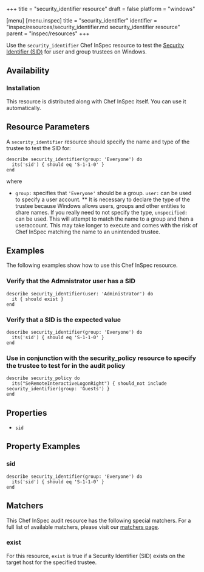 +++
title = "security_identifier resource"
draft = false
platform = "windows"

[menu]
  [menu.inspec]
    title = "security_identifier"
    identifier = "inspec/resources/security_identifier.md security_identifier resource"
    parent = "inspec/resources"
+++


Use the `security_identifier` Chef InSpec resource to test the [Security Identifier (SID)](https://docs.microsoft.com/en-us/windows/desktop/secauthz/security-identifiers) for user and group trustees on Windows.  


## Availability

### Installation

This resource is distributed along with Chef InSpec itself. You can use it automatically.

## Resource Parameters

A `security_identifier` resource should specify the name and type of the trustee to test the SID for:

    describe security_identifier(group: 'Everyone') do
      its('sid') { should eq 'S-1-1-0' }
    end

where

* `group:` specifies that `'Everyone'` should be a group. `user:` can be used to specify a user account.
** It is necessary to declare the type of the trustee because Windows allows users, groups and other entities to share names. If you really need to not specify the type, `unspecified:` can be used. This will attempt to match the name to a group and then a useraccount. This may take longer to execute and comes with the risk of Chef InSpec matching the name to an unintended trustee.


## Examples

The following examples show how to use this Chef InSpec resource.

### Verify that the Admnistrator user has a SID

    describe security_identifier(user: 'Administrator') do
      it { should exist }
    end

### Verify that a SID is the expected value

    describe security_identifier(group: 'Everyone') do
      its('sid') { should eq 'S-1-1-0' }
    end

### Use in conjunction with the security_policy resource to specify the trustee to test for in the audit policy

    describe security_policy do
      its("SeRemoteInteractiveLogonRight") { should_not include security_identifier(group: 'Guests') }
    end


## Properties

* `sid`

## Property Examples

### sid

    describe security_identifier(group: 'Everyone') do
      its('sid') { should eq 'S-1-1-0' }
    end

## Matchers

This Chef InSpec audit resource has the following special matchers. For a full list of available matchers, please visit our [matchers page](https://www.inspec.io/docs/reference/matchers/).

### exist

For this resource, `exist` is true if a Security Identifier (SID) exists on the target host for the specified trustee.  

